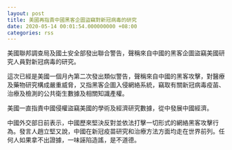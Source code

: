 ```yaml
---
layout: post
title: 美國再指責中國黑客企圖盜竊對新冠病毒的研究
date: 2020-05-14 00:01:54.000000000 +08:00
categories: rss
---
```


美國聯邦調查局及國土安全部發出聯合警告，聲稱來自中國的黑客企圖盜竊美國研究人員對新冠病毒的研究。

這次已經是美國一個月內第二次發出類似警告，聲稱來自中國的黑客攻擊，對醫療及藥物研究構成嚴重威脅，又指黑客企圖入侵網絡系統，竊取有關新冠病毒疫苖、治療及檢測的公共衛生數據及相關知識產權。

美國一直指責中國侵權盜竊美國的學術及經濟研究數據，從中發展中國經濟。

中國外交部日前表示，中國歷來堅決反對並依法打擊一切形式的網絡黑客攻擊行為。發言人趙立堅又說，中國在新冠疫苗研究和治療方法方面均走在世界前列。任何人如果拿不出證據，一味誣陷造謠，是不道德。
